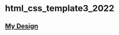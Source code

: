 
# html_css_template3_2022
<h2><a href= 'https://abdelrahmanelzayat.github.io/elzero-template-3/'>My Design</a></h2>
